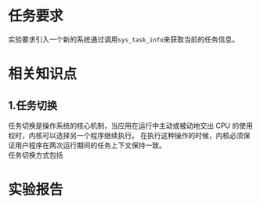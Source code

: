 # 任务要求
实验要求引入一个新的系统通过调用```sys_task_info```来获取当前的任务信息。  
# 相关知识点  
## 1.任务切换  
任务切换是操作系统的核心机制，当应用在运行中主动或被动地交出 CPU 的使用权时，内核可以选择另一个程序继续执行。 在执行这种操作的时候，内核必须保证用户程序在两次运行期间的任务上下文保持一致。  
任务切换方式包括
# 实验报告  

